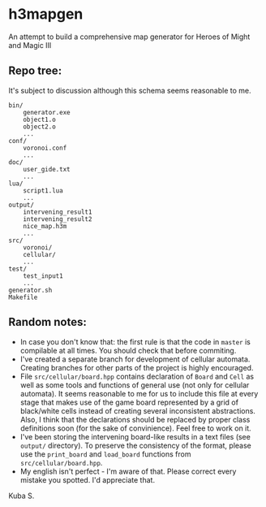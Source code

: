 # h3mapgen
An attempt to build a comprehensive map generator for Heroes of Might and Magic III

## Repo tree:
It's subject to discussion although this schema seems reasonable to me.
```
bin/
    generator.exe
    object1.o
    object2.o
    ...
conf/
    voronoi.conf
    ...
doc/
    user_gide.txt
    ...
lua/
    script1.lua
    ...
output/
    intervening_result1
    intervening_result2
    nice_map.h3m
    ...
src/
    voronoi/
    cellular/
    ...
test/
    test_input1
    ...
generator.sh
Makefile

```

## Random notes:
- In case you don't know that: the first rule is that the code in `master` is compilable at all times. You should check that before commiting.
- I've created a separate branch for development of cellular automata. Creating branches for other parts of the project is highly encouraged.
- File `src/cellular/board.hpp` contains declaration of `Board` and `Cell` as well as some tools and functions of general use (not only for cellular automata). It seems reasonable to me for us to include this file at every stage that makes use of the game board represented by a grid of black/white cells instead of creating several inconsistent abstractions. Also, I think that the declarations should be replaced by proper class definitions soon (for the sake of convinience). Feel free to work on it.
- I've been storing the intervening board-like results in a text files (see `output/` directory). To preserve the consistency of the format, please use the `print_board` and `load_board` functions from `src/cellular/board.hpp`.
- My english isn't perfect - I'm aware of that. Please correct every mistake you spotted. I'd appreciate that.

Kuba S.
